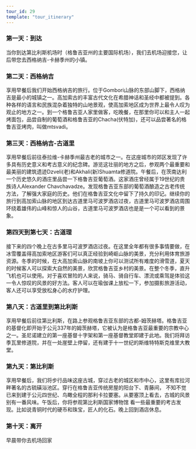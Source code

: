 ```yaml
---
tour_id: 29
template: "tour_itinerary"
---
```

### 第一天：到达


当你到达第比利斯机场时（格鲁吉亚州的主要国际机场），我们去机场迎接您，让后带您去西格纳吉-卡赫季州的小镇。

### 第二天：西格纳吉


享用早餐后我们开始西格纳吉的旅行。位于Gombori山脉的东部山脚下，西格纳吉是最小的城镇之一。高加索古的丰富古代文化在希腊神话和圣经中都被提到。各种各样的语言和民族混杂着独特的山地景观，使高加索地区成为世界上最令人叹为观止的地方之一。到一个格鲁吉亚人家里做客，吃晚餐，在那里你可以和主人一起烤面包，品尝自制的葡萄酒和格鲁吉亚的Chacha(伏特加)，还可以品尝著名的格鲁吉亚烤肉，叫做mtsvadi。

### 第三天：西格纳吉-古道里


享用早餐后前往泰拉维-卡赫季州最古老的城市之一。在这座城市的郊区发现了许多具有历史意义和考古意义的纪念碑。游览这壮丽的地方之后，参观两个最重要和最美丽的建筑遗迹Dzveli(老)和Akhali(新)Shuamta修道院。午餐后，在茨南达利一个历史悠久的酒庄里品尝一下格鲁吉亚葡萄酒。这家酒庄曾经属于19世纪的贵族诗人Alexander Chavchavadze。发现格鲁吉亚东部的葡萄酒酿造之古老传统方法，了解强大家庭的历史。他们在格鲁吉亚文化中留下了持久的印记。继续你的旅行到高加索山脉的地区到达古道里马可波罗酒店过夜，古道里马可波罗酒店周围环绕着雄伟的山峰和惊人的山谷，古道里马可波罗酒店也是是一个可以看到的景象。


### 第四天到第七天：古道理

接下来的四个晚上在古多里马可波罗酒店过夜。在这里全年都有很多事情要做，在冰雪覆盖得高加索地区游客们可以真正经验到崎岖山脉的美景，充分利用体育旅游资源。冬季的时候，在大高加索山脉的南坡上你可以测试所有难度的滑雪道，夏天的时候客人可以探索大自然的美景，欣赏格鲁吉亚乡村的美景。在整个冬季，直升飞机也可以使用。对于喜欢冒险的人来说，骑马、骑自行车、漂流或乘驾是体验这一令人惊叹的风景的好方法。客人可以在瑜伽课上放松一下，参加摄影旅游活动，客人还可以享受放松身心的水疗护理。


### 第八天：古道里到第比利斯


享用早餐后前往第比利斯，在路上参观格鲁吉亚东部的古都-姆茨赫塔。格鲁吉亚的基督化即开始于公元337年的姆茨赫塔，它被认为是格鲁吉亚最重要的宗教中心之一。圣尼诺建立的第一座基督十字架和第一座基督教堂即建于此地。我们将拜访季瓦里修道院，并在一处崖壁上停留，还有建于十一世纪的斯维特特斯克维里大教堂。

### 第九天：第比利斯


享用早餐后，我们将步行品味这座古城，穿过古老的城区和市中心，这里有库拉河畔著名的古硫磺浴池区。穿行在格鲁吉亚传统房屋的阳台下、青藤间， 不知不觉已来到建于公元四世纪、鸟瞰全程的那利卡拉要塞。从要塞顶上看去，古城的风景别有一番风味。午饭后，你将参观第比利斯国家博物馆 看一些最重要的考古发现。比如说青铜时代的硬币和珠宝，匠人的化石。晚上回到酒店休息。

### 第十天：离开


早晨带你去机场回家
